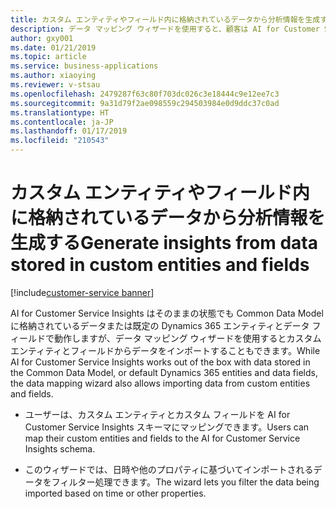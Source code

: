 ```yaml
---
title: カスタム エンティティやフィールド内に格納されているデータから分析情報を生成する
description: データ マッピング ウィザードを使用すると、顧客は AI for Customer Service Insights 用のカスタム エンティティやカスタム フィールドからデータをインポートして、すべての分析情報を生成することができます。
author: gxy001
ms.date: 01/21/2019
ms.topic: article
ms.service: business-applications
ms.author: xiaoying
ms.reviewer: v-stsau
ms.openlocfilehash: 2479287f63c80f703dc026c3e18444c9e12ee7c3
ms.sourcegitcommit: 9a31d79f2ae098559c294503984e0d9ddc37c0ad
ms.translationtype: HT
ms.contentlocale: ja-JP
ms.lasthandoff: 01/17/2019
ms.locfileid: "210543"
---
```

# <a name="generate-insights-from-data-stored-in-custom-entities-and-fields"></a><span data-ttu-id="e4b43-103">カスタム エンティティやフィールド内に格納されているデータから分析情報を生成する</span><span class="sxs-lookup"><span data-stu-id="e4b43-103">Generate insights from data stored in custom entities and fields</span></span>
[!include[customer-service banner](../../../includes/customer-service.md)]


<span data-ttu-id="e4b43-104">AI for Customer Service Insights はそのままの状態でも Common Data Model に格納されているデータまたは既定の Dynamics 365 エンティティとデータ フィールドで動作しますが、データ マッピング ウィザードを使用するとカスタム エンティティとフィールドからデータをインポートすることもできます。</span><span class="sxs-lookup"><span data-stu-id="e4b43-104">While AI for Customer Service Insights works out of the box with data stored in the Common Data Model, or default Dynamics 365 entities and data fields, the data mapping wizard also allows importing data from custom entities and fields.</span></span>

- <span data-ttu-id="e4b43-105">ユーザーは、カスタム エンティティとカスタム フィールドを AI for Customer Service Insights スキーマにマッピングできます。</span><span class="sxs-lookup"><span data-stu-id="e4b43-105">Users can map their custom entities and fields to the AI for Customer Service Insights schema.</span></span>

- <span data-ttu-id="e4b43-106">このウィザードでは、日時や他のプロパティに基づいてインポートされるデータをフィルター処理できます。</span><span class="sxs-lookup"><span data-stu-id="e4b43-106">The wizard lets you filter the data being imported based on time or other properties.</span></span>
